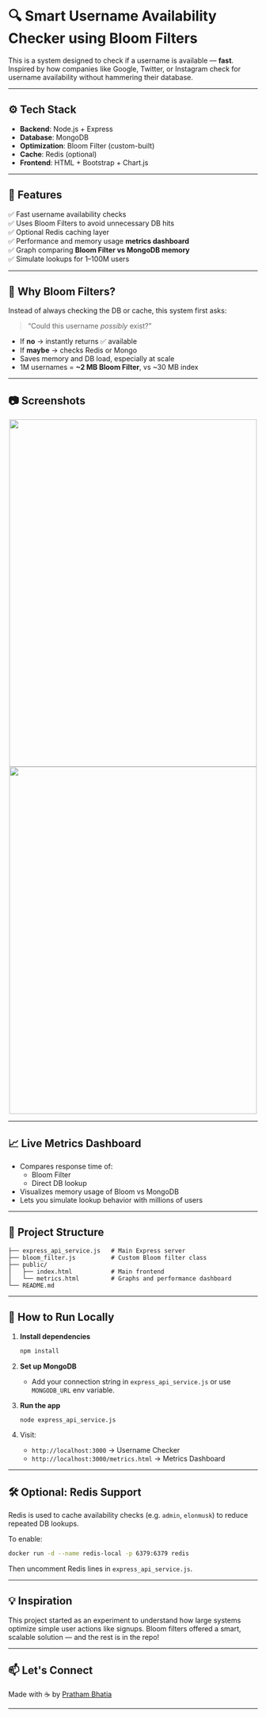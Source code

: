 # 🔍 Smart Username Availability Checker using Bloom Filters

This is a system designed to check if a username is available — **fast**.  
Inspired by how companies like Google, Twitter, or Instagram check for username availability without hammering their database.

---

## ⚙️ Tech Stack

- **Backend**: Node.js + Express
- **Database**: MongoDB
- **Optimization**: Bloom Filter (custom-built)
- **Cache**: Redis (optional)
- **Frontend**: HTML + Bootstrap + Chart.js

---

## 🚀 Features

✅ Fast username availability checks  
✅ Uses Bloom Filters to avoid unnecessary DB hits  
✅ Optional Redis caching layer  
✅ Performance and memory usage **metrics dashboard**  
✅ Graph comparing **Bloom Filter vs MongoDB memory**  
✅ Simulate lookups for 1–100M users  

---

## 🧠 Why Bloom Filters?

Instead of always checking the DB or cache, this system first asks:
> “Could this username *possibly* exist?”

- If **no** → instantly returns ✅ available  
- If **maybe** → checks Redis or Mongo  
- Saves memory and DB load, especially at scale  
- 1M usernames = **~2 MB Bloom Filter**, vs ~30 MB index

---

## 📷 Screenshots

<p align="center">
  <img src="https://github.com/user-attachments/assets/5c96ae97-2e7a-42d7-aef9-eed15fe5e31d" width="500" height="700" />
  <img src="https://github.com/user-attachments/assets/cb27ee3a-8384-4ece-9839-90f0824da22d" width="500" height="700" />
</p>


---

## 📈 Live Metrics Dashboard

- Compares response time of:
  - Bloom Filter
  - Direct DB lookup
- Visualizes memory usage of Bloom vs MongoDB
- Lets you simulate lookup behavior with millions of users

---

## 📂 Project Structure

```
├── express_api_service.js   # Main Express server
├── bloom_filter.js          # Custom Bloom filter class
├── public/
│   ├── index.html           # Main frontend
│   └── metrics.html         # Graphs and performance dashboard
└── README.md
```

---

## 🧪 How to Run Locally

1. **Install dependencies**
   ```bash
   npm install
   ```

2. **Set up MongoDB**
   - Add your connection string in `express_api_service.js` or use `MONGODB_URL` env variable.

3. **Run the app**
   ```bash
   node express_api_service.js
   ```

4. Visit:
   - `http://localhost:3000` → Username Checker  
   - `http://localhost:3000/metrics.html` → Metrics Dashboard

---

## 🛠 Optional: Redis Support

Redis is used to cache availability checks (e.g. `admin`, `elonmusk`) to reduce repeated DB lookups.

To enable:
```bash
docker run -d --name redis-local -p 6379:6379 redis
```

Then uncomment Redis lines in `express_api_service.js`.

---

## 💡 Inspiration

This project started as an experiment to understand how large systems optimize simple user actions like signups. Bloom filters offered a smart, scalable solution — and the rest is in the repo!

---

## 📫 Let's Connect

Made with ☕ by [Pratham Bhatia](https://github.com/your-username)

---
